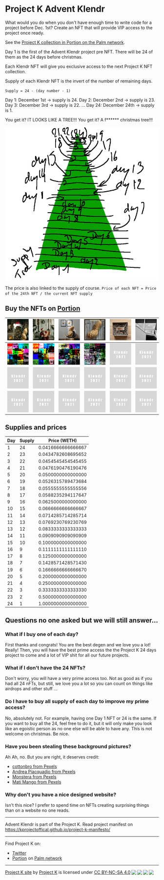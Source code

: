 # Project K Advent Klendr

What would you do when you don't have enough time to write code for a project before Dec. 1st?
Create an NFT that will provide VIP access to the project once ready.

See the [Project K collection in Portion on the Palm network](https://portion.io/nft-marketplace?category=&collection=&artist=ProjectK&chains=Palm&sortBy=newest).

Day 1 is the first of the Advent Klendr project pre NFT.
There will be 24 of them as the 24 days before christmas.

Each Klendr NFT will give you exclusive access to the next Project K NFT collection.

Supply of each Klendr NFT is the invert of the number of remaining days.

`Supply = 24 - (day number - 1)`

Day 1: December 1st -> supply is 24.
Day 2: December 2nd -> supply is 23.
Day 3: December 3rd -> supply is 22.
...
Day 24: December 24th -> supply is 1.

You get it?
IT LOOKS LIKE A TREE!!! You get it? A f****** christmas tree!!!

![supplytree](supplytree.png)

The price is also linked to the supply of course.
`Price of each NFT = Price of the 24th NFT / the current NFT supply`

## Buy the NFTs on [Portion](https://portion.io/nft-marketplace?category=&collection=&artist=ProjectK&chains=Palm&sortBy=newest)

| [![Day 1](day1_thumb.png)](https://portion.io/app.html#exchange?ID=QmYwxXgaoWigHypN6oHxUGuUWBSyTohEGhywcBZ9tDhvu2&chainID=11297108109) | [![Day 2](day2_thumb.png)](https://portion.io/app.html#exchange?ID=QmNoSnhQkjVcavebMCNvZ3sY3Y6eDVC5xZYdYEvravNcCN&chainID=11297108109) | [![Day 3](day3_thumb.png)](https://portion.io/app.html#exchange?ID=Qmb5b6iXnQcCp9x3XH1sZ7MsG5wjSHi4g4wzJRxvwnhyuR&chainID=11297108109) | [![Day 4](day4_thumb.png)](https://portion.io/app.html#exchange?ID=QmfCamLJ8ntwbvh3gNX8q9yPkLJRQV877S7erDCs5MFSKL&chainID=11297108109) | [![Day 5](day5_thumb.png)](https://portion.io/app.html#exchange?ID=QmdnA19C9ugL1VHvXCyS6o6MFxUqSSyxKw6qcdGUhGXgnT&chainID=11297108109)  | [![Day 6](day6_thumb.png)](https://portion.io/app.html#exchange?ID=QmT88LAgh8SnxniMq7oCsEo9LcAR6t9K3Se1D1VtpwgUjw&chainID=11297108109)  |
|----|----|----|----|----|----|
| [![Day 7](day7_thumb.png)](https://portion.io/app.html#exchange?ID=Qmd7XfAUJimCjpHXoebbqq4UH9W2ae8pK7pmbuAnw4ummN&chainID=11297108109) | [![Day 8](day8_thumb.png)](https://portion.io/app.html#exchange?ID=QmXd7WQdd9AR9jc1DRfQBgxmEgNXfGWX2xEZ9Ru3zRnCGz&chainID=11297108109)  | [![Day 9](day9_thumb.png)](https://portion.io/app.html#exchange?ID=QmWKK41HPkJcofUVHwfih4L6ASACsYUdSbgFHkvWXnpGq7&chainID=11297108109)  | [![Day 10](day10_thumb.png)](https://portion.io/app.html#exchange?ID=QmZqKgzpGKNDbwL1DyDRxR6L6KqbivvAB9EhNSVxhtfs84&chainID=11297108109) | ![Day 11](dummy.png) | ![Day 12](dummy.png) |
| ![Day 13](dummy.png) | ![Day 14](dummy.png) | ![Day 15](dummy.png) | ![Day 16](dummy.png) | ![Day 17](dummy.png) | ![Day 18](dummy.png) |
| ![Day 19](dummy.png) | ![Day 20](dummy.png) | ![Day 21](dummy.png) | ![Day 22](dummy.png) | ![Day 23](dummy.png) | ![Day 24](dummy.png) |

## Supplies and prices

| Day | Supply | Price (WETH)       |
|-----|--------|--------------------|
| 1   | 24     | 0.0416666666666667 |
| 2   | 23     | 0.0434782608695652 |
| 3   | 22     | 0.0454545454545455 |
| 4   | 21     | 0.0476190476190476 |
| 5   | 20     | 0.0500000000000000 |
| 6   | 19     | 0.0526315789473684 |
| 7   | 18     | 0.0555555555555556 |
| 8   | 17     | 0.0588235294117647 |
| 9   | 16     | 0.0625000000000000 |
| 10  | 15     | 0.0666666666666667 |
| 11  | 14     | 0.0714285714285714 |
| 12  | 13     | 0.0769230769230769 |
| 13  | 12     | 0.0833333333333333 |
| 14  | 11     | 0.0909090909090909 |
| 15  | 10     | 0.1000000000000000 |
| 16  | 9      | 0.1111111111111110 |
| 17  | 8      | 0.1250000000000000 |
| 18  | 7      | 0.1428571428571430 |
| 19  | 6      | 0.1666666666666670 |
| 20  | 5      | 0.2000000000000000 |
| 21  | 4      | 0.2500000000000000 |
| 22  | 3      | 0.3333333333333330 |
| 23  | 2      | 0.5000000000000000 |
| 24  | 1      | 1.0000000000000000 |

## Questions no one asked but we will still answer...

### What if I buy one of each day?

First thanks and congrats! You are the best degen and we love you a lot! Really!
Then, you will have the best prime access the the Project K 24 days project to come and a lot of VIP shit for all our future projects.

### What if I don't have the 24 NFTs?

Don't worry, you will have a very prime access too. Not as good as if you had all 24 nFTs, but still, we love you a lot so you can count on things like airdrops and other stuff ...

### Do I have to buy all supply of each day to improve my prime access?

No, absolutely not. For example, having one Day 1 NFT or 24 is the same.
If you want to buy all the 24, feel free to do it, but it will only make you look like an egoistic person as no one else will be able to have any.
This is not welcome on christmas. Be nice.

### Have you been stealing these background pictures?

Ah Ah, no. But you are right, it deserves credit:

- [cottonbro from Pexels](https://www.pexels.com/@cottonbro)
- [Andrea Piacquadio from Pexels](https://www.pexels.com/@olly)
- [Monstera from Pexels](https://www.pexels.com/@gabby-k)
- [Mati Mango from Pexels](https://www.pexels.com/@mati)

### Why don't you have a nice designed website?

Isn't this nice? I prefer to spend time on NFTs creating surprising things than on a website no one reads.

---

Advent Klendr is part of the Project K. Read project manifest on https://kprojectoffical.github.io/project-k-manifesto/

---

Find Project K on:

- [Twitter](https://twitter.com/KProjectOffical)
- [Portion](https://portion.io/nft-marketplace?category=digital&collection=&artist=ProjectK&chains=Palm&sortBy=newest) on [Palm network](https://palm.io/)


---
<p xmlns:cc="http://creativecommons.org/ns#" xmlns:dct="http://purl.org/dc/terms/"><a property="dct:title" rel="cc:attributionURL" href="https://kprojectoffical.github.io/">Project K site</a> by <a rel="cc:attributionURL dct:creator" property="cc:attributionName" href="https://github.com/KProjectOffical/">Project K</a> is licensed under <a href="http://creativecommons.org/licenses/by-nc-sa/4.0/?ref=chooser-v1" target="_blank" rel="license noopener noreferrer" style="display:inline-block;">CC BY-NC-SA 4.0<img style="height:22px!important;margin-left:3px;vertical-align:text-bottom;" src="https://mirrors.creativecommons.org/presskit/icons/cc.svg?ref=chooser-v1"><img style="height:22px!important;margin-left:3px;vertical-align:text-bottom;" src="https://mirrors.creativecommons.org/presskit/icons/by.svg?ref=chooser-v1"><img style="height:22px!important;margin-left:3px;vertical-align:text-bottom;" src="https://mirrors.creativecommons.org/presskit/icons/nc.svg?ref=chooser-v1"><img style="height:22px!important;margin-left:3px;vertical-align:text-bottom;" src="https://mirrors.creativecommons.org/presskit/icons/sa.svg?ref=chooser-v1"></a></p>
